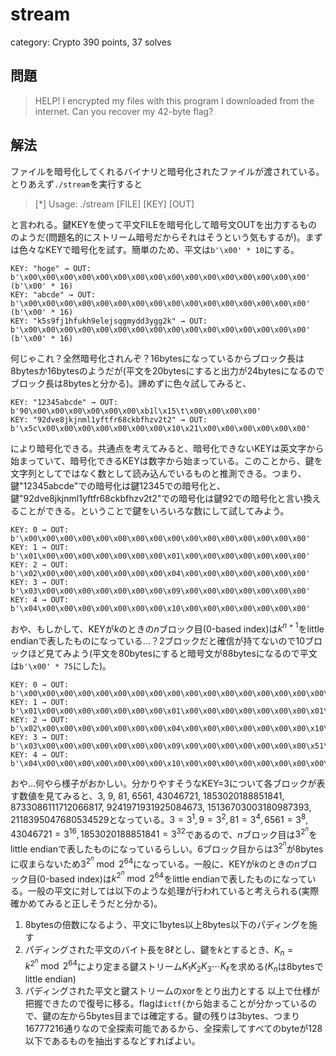 # stream
category: Crypto
390 points, 37 solves

## 問題
> HELP! I encrypted my files with this program I downloaded from the internet. Can you recover my 42-byte flag?

## 解法
ファイルを暗号化してくれるバイナリと暗号化されたファイルが渡されている。とりあえず`./stream`を実行すると

> [\*] Usage: ./stream [FILE] [KEY] [OUT]

と言われる。鍵KEYを使って平文FILEを暗号化して暗号文OUTを出力するもののようだ(問題名的にストリーム暗号だからそれはそうという気もするが)。まずは色々なKEYで暗号化を試す。簡単のため、平文は`b'\x00' * 10`にする。

```
KEY: "hoge" → OUT: b'\x00\x00\x00\x00\x00\x00\x00\x00\x00\x00\x00\x00\x00\x00\x00\x00' (b'\x00' * 16)
KEY: "abcde" → OUT: b'\x00\x00\x00\x00\x00\x00\x00\x00\x00\x00\x00\x00\x00\x00\x00\x00' (b'\x00' * 16)
KEY: "k5s9fj1hfukh9elejsqgmydd3ygg2k" → OUT: b'\x00\x00\x00\x00\x00\x00\x00\x00\x00\x00\x00\x00\x00\x00\x00\x00' (b'\x00' * 16)
```

何じゃこれ？全然暗号化されんぞ？16bytesになっているからブロック長は8bytesか16bytesのようだが(平文を20bytesにすると出力が24bytesになるのでブロック長は8bytesと分かる)。諦めずに色々試してみると、

```
KEY: "12345abcde" → OUT: b'90\x00\x00\x00\x00\x00\x00\xb1l\x15\t\x00\x00\x00\x00'
KEY: "92dve8jkjnml1yftfr68ckbfhzv2t2" → OUT: b'\x5c\x00\x00\x00\x00\x00\x00\x00\x10\x21\x00\x00\x00\x00\x00\x00'
```

により暗号化できる。共通点を考えてみると、暗号化できないKEYは英文字から始まっていて、暗号化できるKEYは数字から始まっている。このことから、鍵を文字列としてではなく数として読み込んでいるものと推測できる。つまり、鍵"12345abcde"での暗号化は鍵12345での暗号化と、鍵"92dve8jkjnml1yftfr68ckbfhzv2t2"での暗号化は鍵92での暗号化と言い換えることができる。ということで鍵をいろいろな数にして試してみよう。

```
KEY: 0 → OUT: b'\x00\x00\x00\x00\x00\x00\x00\x00\x00\x00\x00\x00\x00\x00\x00\x00'
KEY: 1 → OUT: b'\x01\x00\x00\x00\x00\x00\x00\x00\x01\x00\x00\x00\x00\x00\x00\x00'
KEY: 2 → OUT: b'\x02\x00\x00\x00\x00\x00\x00\x00\x04\x00\x00\x00\x00\x00\x00\x00'
KEY: 3 → OUT: b'\x03\x00\x00\x00\x00\x00\x00\x00\x09\x00\x00\x00\x00\x00\x00\x00'
KEY: 4 → OUT: b'\x04\x00\x00\x00\x00\x00\x00\x00\x10\x00\x00\x00\x00\x00\x00\x00'
```

おや、もしかして、KEYが$k$のときの$n$ブロック目(0-based index)は$k^{n+1}$をlittle endianで表したものになっている…？2ブロックだと確信が持てないので10ブロックほど見てみよう(平文を80bytesにすると暗号文が88bytesになるので平文は`b'\x00' * 75`にした)。

```
KEY: 0 → OUT: b'\x00\x00\x00\x00\x00\x00\x00\x00\x00\x00\x00\x00\x00\x00\x00\x00\x00\x00\x00\x00\x00\x00\x00\x00\x00\x00\x00\x00\x00\x00\x00\x00\x00\x00\x00\x00\x00\x00\x00\x00\x00\x00\x00\x00\x00\x00\x00\x00\x00\x00\x00\x00\x00\x00\x00\x00\x00\x00\x00\x00\x00\x00\x00\x00\x00\x00\x00\x00\x00\x00\x00\x00\x00\x00\x00\x00\x00\x00\x00\x00'
KEY: 1 → OUT: b'\x01\x00\x00\x00\x00\x00\x00\x00\x01\x00\x00\x00\x00\x00\x00\x00\x01\x00\x00\x00\x00\x00\x00\x00\x01\x00\x00\x00\x00\x00\x00\x00\x01\x00\x00\x00\x00\x00\x00\x00\x01\x00\x00\x00\x00\x00\x00\x00\x01\x00\x00\x00\x00\x00\x00\x00\x01\x00\x00\x00\x00\x00\x00\x00\x01\x00\x00\x00\x00\x00\x00\x00\x01\x00\x00\x00\x00\x00\x00\x00'
KEY: 2 → OUT: b'\x02\x00\x00\x00\x00\x00\x00\x00\x04\x00\x00\x00\x00\x00\x00\x00\x10\x00\x00\x00\x00\x00\x00\x00\x00\x01\x00\x00\x00\x00\x00\x00\x00\x00\x01\x00\x00\x00\x00\x00\x00\x00\x00\x00\x01\x00\x00\x00\x00\x00\x00\x00\x00\x00\x00\x00\x00\x00\x00\x00\x00\x00\x00\x00\x00\x00\x00\x00\x00\x00\x00\x00\x00\x00\x00\x00\x00\x00\x00\x00'
KEY: 3 → OUT: b'\x03\x00\x00\x00\x00\x00\x00\x00\x09\x00\x00\x00\x00\x00\x00\x00\x51\x00\x00\x00\x00\x00\x00\x00\xa1\x19\x00\x00\x00\x00\x00\x00\x41\xd7\x90\x02\x00\x00\x00\x00\x81\x3e\x1e\xe2\x4f\x95\x06\x00\x01\xbd\x7e\x79\x8c\x27\x32\x79\x01\x7a\x86\x8a\x81\x14\x42\x80\x01\xf4\x30\x07\x2f\x5f\x10\xd2\x01\xe8\xf1\x76\x12\x0d\x66\x1d'
KEY: 4 → OUT: b'\x04\x00\x00\x00\x00\x00\x00\x00\x10\x00\x00\x00\x00\x00\x00\x00\x00\x01\x00\x00\x00\x00\x00\x00\x00\x00\x01\x00\x00\x00\x00\x00\x00\x00\x00\x00\x01\x00\x00\x00\x00\x00\x00\x00\x00\x00\x00\x00\x00\x00\x00\x00\x00\x00\x00\x00\x00\x00\x00\x00\x00\x00\x00\x00\x00\x00\x00\x00\x00\x00\x00\x00\x00\x00\x00\x00\x00\x00\x00\x00'
```

おや…何やら様子がおかしい。分かりやすそうなKEY=3について各ブロックが表す数値を見てみると、3, 9, 81, 6561, 43046721, 1853020188851841, 8733086111712066817, 9241971931925084673, 15136703003180987393, 2118395047680534529となっている。$3=3^1,9=3^2,81=3^4,6561=3^8,43046721=3^{16},1853020188851841=3^{32}$であるので、$n$ブロック目は$3^{2^n}$をlittle endianで表したものになっているらしい。6ブロック目からは$3^{2^n}$が8bytesに収まらないため$3^{2^n}\bmod2^{64}$になっている。一般に、KEYが$k$のときの$n$ブロック目(0-based index)は$k^{2^n}\bmod2^{64}$をlittle endianで表したものになっている。一般の平文に対しては以下のような処理が行われていると考えられる(実際確かめてみると正しそうだと分かる)。
1. 8bytesの倍数になるよう、平文に1bytes以上8bytes以下のパディングを施す
1. パディングされた平文のバイト長を$8\ell$とし、鍵を$k$とするとき、$K_n=k^{2^n}\bmod2^{64}$により定まる鍵ストリーム$K_1K_2K_3\cdots K_\ell$を求める($K_n$は8bytesでlittle endian)
1. パディングされた平文と鍵ストリームのxorをとり出力とする
以上で仕様が把握できたので復号に移る。flagは`ictf{`から始まることが分かっているので、鍵の左から5bytes目までは確定する。鍵の残りは3bytes、つまり16777216通りなので全探索可能であるから、全探索してすべてのbyteが128以下であるものを抽出するなどすればよい。
